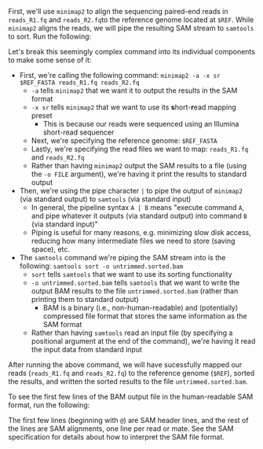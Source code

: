 <script>
import Link from "components/Link.svelte";
import Execute from "components/Execute.svelte";
</script>

First, we'll use `minimap2` to align the sequencing paired-end reads in `reads_R1.fq` and `reads_R2.fq`to the reference genome located at `$REF`. While `minimap2` aligns the reads, we will <Link href="https://en.wikipedia.org/wiki/Pipeline_(Unix)#Pipelines_in_command_line_interfaces">pipe</Link> the resulting SAM stream to `samtools` to sort. Run the following:

<Execute command="minimap2 -a -x sr $REF_FASTA \ reads_R1.fq reads_R2.fq | \ samtools sort -o untrimmed.sorted.bam" />

Let's break this seemingly complex command into its individual components to make some sense of it:

- First, we're calling the following command: `minimap2 -a -x sr $REF_FASTA reads_R1.fq reads_R2.fq`
  - `-a` tells `minimap2` that we want it to output the results in the SAM format
  - `-x sr` tells `minimap2` that we want to use its **s**hort-**r**ead mapping preset
    - This is because our reads were sequenced using an Illumina short-read sequencer
  - Next, we're specifying the reference genome: `$REF_FASTA`
  - Lastly, we're specifying the read files we want to map: `reads_R1.fq` and `reads_R2.fq`
  - Rather than having `minimap2` output the SAM results to a file (using the `-o FILE` argument), we're having it print the results to <Link href="https://en.wikipedia.org/wiki/Standard_streams#Standard_output_(stdout)">standard output</Link>
- Then, we're using the pipe character `|` to pipe the output of `minimap2` (via standard output) to `samtools` (via <Link href="https://en.wikipedia.org/wiki/Standard_streams#Standard_input_(stdin)">standard input</Link>)
  - In general, the pipeline syntax `A | B` means "execute command `A`, and pipe whatever it outputs (via standard output) into command `B` (via standard input)"
  - Piping is useful for many reasons, e.g. minimizing slow disk access, reducing how many intermediate files we need to store (saving space), etc.
- The `samtools` command we're piping the SAM stream into is the following: `samtools sort -o untrimmed.sorted.bam`
  - `sort` tells `samtools` that we want to use its sorting functionality
  - `-o untrimmed.sorted.bam` tells `samtools` that we want to write the output BAM results to the file `untrimmed.sorted.bam` (rather than printing them to standard output)
    - BAM is a binary (i.e., non-human-readable) and (potentially) compressed file format that stores the same information as the SAM format
  - Rather than having `samtools` read an input file (by specifying a positional argument at the end of the command), we're having it read the input data from standard input

After running the above command, we will have sucessfully mapped our reads (`reads_R1.fq` and `reads_R2.fq`) to the reference genome (`$REF`), sorted the results, and written the sorted results to the file `untrimmed.sorted.bam`.

To see the first few lines of the BAM output file in the human-readable SAM format, run the following:

<Execute command="samtools view -h untrimmed.sorted.bam | \ head -n 5" />

The first few lines (beginning with `@`) are SAM header lines, and the rest of the lines are SAM alignments, one line per read or mate. See the <Link href="http://samtools.sourceforge.net/SAM1.pdf">SAM specification</Link> for details about how to interpret the SAM file format.
